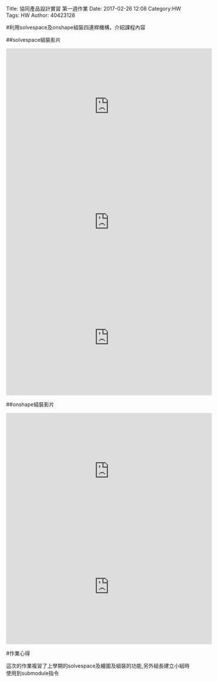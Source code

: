 Title: 協同產品設計實習 第一週作業
Date: 2017-02-26 12:08
Category:HW
Tags: HW
Author: 40423128 



<!-- PELICAN_END_SUMMARY -->

#利用solvespace及onshape組裝四連桿機構，介紹課程內容


##solvespace組裝影片

<iframe width="560" height="315" src="https://www.youtube.com/embed/y4bUD9dtugU" frameborder="0" allowfullscreen></iframe>

<iframe width="560" height="315" src="https://www.youtube.com/embed/pQQbdOVyIFU" frameborder="0" allowfullscreen></iframe>

<iframe width="560" height="315" src="https://www.youtube.com/embed/13O2qt3Wrp4" frameborder="0" allowfullscreen></iframe>

##onshape組裝影片

<iframe width="560" height="315" src="https://www.youtube.com/embed/KRFlqzH0g0Q" frameborder="0" allowfullscreen></iframe>

<iframe width="560" height="315" src="https://www.youtube.com/embed/rpIp0yJWKpU" frameborder="0" allowfullscreen></iframe>


 #作業心得
<p>這次的作業複習了上學期的solvespace及繪圖及組裝的功能,另外組長建立小組時使用到submodule指令</p>


